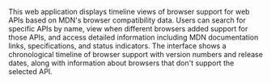 This web application displays timeline views of browser support for web APIs based on MDN's browser compatibility data. Users can search for specific APIs by name, view when different browsers added support for those APIs, and access detailed information including MDN documentation links, specifications, and status indicators. The interface shows a chronological timeline of browser support with version numbers and release dates, along with information about browsers that don't support the selected API.

<!-- Generated from commit: 41ce0b8bbae876c4abd9549ce34f13bb37f07c16 -->